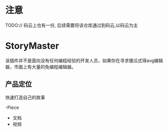 # 注意
TODO:// 码云上也有一份, 后续需要将该仓库通过到码云,以码云为主

# StoryMaster
该插件并不是面向没有任何编程经验的开发人员，如果你在寻求傻瓜式得avg编辑器，市面上有大量的免编程编辑器。

## 产品定位
快速打造自己的故事


-Piece
- 文档
- 视频

